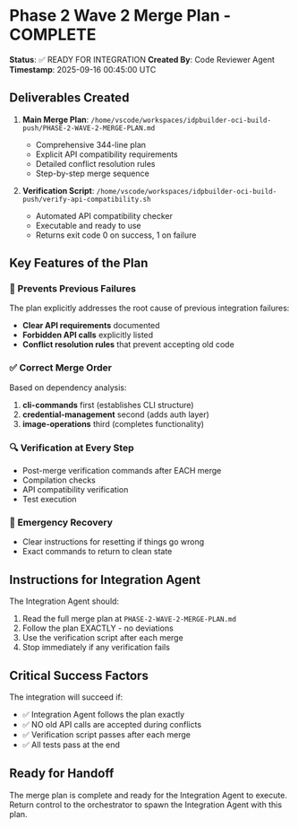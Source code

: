 # Phase 2 Wave 2 Merge Plan - COMPLETE

**Status**: ✅ READY FOR INTEGRATION
**Created By**: Code Reviewer Agent
**Timestamp**: 2025-09-16 00:45:00 UTC

## Deliverables Created

1. **Main Merge Plan**: `/home/vscode/workspaces/idpbuilder-oci-build-push/PHASE-2-WAVE-2-MERGE-PLAN.md`
   - Comprehensive 344-line plan
   - Explicit API compatibility requirements
   - Detailed conflict resolution rules
   - Step-by-step merge sequence

2. **Verification Script**: `/home/vscode/workspaces/idpbuilder-oci-build-push/verify-api-compatibility.sh`
   - Automated API compatibility checker
   - Executable and ready to use
   - Returns exit code 0 on success, 1 on failure

## Key Features of the Plan

### 🔴 Prevents Previous Failures
The plan explicitly addresses the root cause of previous integration failures:
- **Clear API requirements** documented
- **Forbidden API calls** explicitly listed
- **Conflict resolution rules** that prevent accepting old code

### ✅ Correct Merge Order
Based on dependency analysis:
1. **cli-commands** first (establishes CLI structure)
2. **credential-management** second (adds auth layer)
3. **image-operations** third (completes functionality)

### 🔍 Verification at Every Step
- Post-merge verification commands after EACH merge
- Compilation checks
- API compatibility verification
- Test execution

### 🚨 Emergency Recovery
- Clear instructions for resetting if things go wrong
- Exact commands to return to clean state

## Instructions for Integration Agent

The Integration Agent should:
1. Read the full merge plan at `PHASE-2-WAVE-2-MERGE-PLAN.md`
2. Follow the plan EXACTLY - no deviations
3. Use the verification script after each merge
4. Stop immediately if any verification fails

## Critical Success Factors

The integration will succeed if:
- ✅ Integration Agent follows the plan exactly
- ✅ NO old API calls are accepted during conflicts
- ✅ Verification script passes after each merge
- ✅ All tests pass at the end

## Ready for Handoff

The merge plan is complete and ready for the Integration Agent to execute. Return control to the orchestrator to spawn the Integration Agent with this plan.